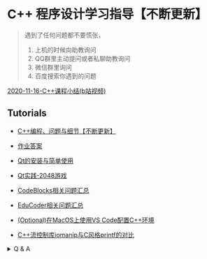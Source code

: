 # C++ 程序设计学习指导【不断更新】

> 遇到了任何问题都不要慌张，
> 1. 上机的时候向助教询问
> 2. QQ群里主动提问或者私聊助教询问
> 3. 微信群里询问
> 4. 百度搜索你遇到的问题

[2020-11-16-C++课程小结(b站视频)](https://www.bilibili.com/video/BV1mt4y1a71t/)

## Tutorials

 * [C++编程、问题与细节【不断更新】](https://github.com/OneForward/TACpp/blob/master/tutorials/Cpp.md)
 
 * [作业答案](https://github.com/OneForward/TACpp/blob/master/tutorials/codes/README.md)

 * [Qt的安装与简单使用](https://github.com/OneForward/TACpp/blob/master/tutorials/qt-install.md)

 * [Qt实践-2048游戏](https://github.com/OneForward/TACpp/blob/master/tutorials/qt-2048-v1.md)

 * [CodeBlocks相关问题汇总](https://github.com/OneForward/TACpp/blob/master/tutorials/CodeBlocks.md)

 * [EduCoder相关问题汇总](https://github.com/OneForward/TACpp/blob/master/tutorials/EduCoder.md)

 * [(Optional)在MacOS上使用VS Code配置C++环境](https://code.visualstudio.com/docs/cpp/config-clang-mac)

 * [C++流控制库iomanip与C风格printf的对比](https://github.com/OneForward/TACpp/blob/master/tutorials/CppFormat.md)


<details>
  <summary> Q & A  </summary>

### 1. 如何登陆 ftp

电脑上输入 `win` + `e` 打开资源管理器(其中win键是一个形状像“田”的键)，然后在快速访问中输入ftp地址，例如 ftp://public.sjtu.edu.cn ，之后输入账号密码即可。一般不要勾选保存密码。

![](tutorials/imgs/ftp_start.png)

![](tutorials/imgs/ftp_url.png)

### 2. 如何截图

学习截图快捷键可以让同学们更方便的截图询问助教问题。不提倡使用手机拍电脑屏幕的方式提问。

win10 上原生自带截图

- 快捷键 `Win Shift S` 
- 键盘上的 `PrtSc` 键

- 微信的 `Alt A` 
- Tim/QQ 的 `Ctrl Alt A`

### 3. 什么是文件的后缀名？

> 什么是.cpp文件啊？我在文件管理器/我在Codeblocks工程里面没有看到有.cpp文件和.h文件啊，如何查看文件后缀名呢？

在文件资源管理器中，在【查看】选项中勾选文件扩展名，就可以显示文件后缀名了。

![](tutorials/imgs/file_ext.png)

### 4. 有哪些常用的快捷键

* `Ctrl S` ： 保存
* `Ctrl A` ： 全选
* `Ctrl C` ： 复制
* `Ctrl V` ： 粘贴
* `Ctrl Z` ： 撤销
* `Ctrl Y` ： 恢复

</details>

